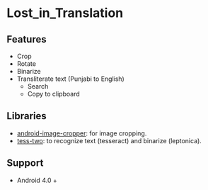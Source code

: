 # Lost_in_Translation 

## Features
- Crop
- Rotate
- Binarize
- Transliterate text (Punjabi to English)
  - Search
  - Copy to clipboard
  
## Libraries
- [android-image-cropper](https://github.com/ArthurHub/Android-Image-Cropper): for image cropping.
- [tess-two](https://github.com/rmtheis/tess-two): to recognize text (tesseract) and binarize (leptonica).

## Support
- Android 4.0 +
